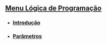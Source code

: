 

## [Menu Lógica de Programação](../menu_logica-programacao.md)

- ### [Introdução](introducao-funcoes.md)

- ### [Parâmetros](parametros.md)